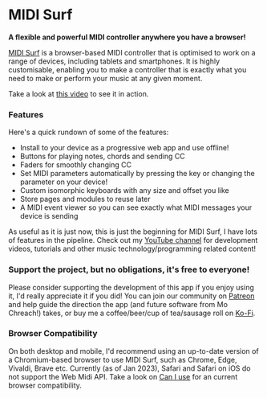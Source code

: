 # MIDI Surf

**A flexible and powerful MIDI controller anywhere you have a browser!**

[MIDI Surf](https://midisurf.app) is a browser-based MIDI controller that is
optimised to work on a range of devices, including tablets and smartphones. It
is highly customisable, enabling you to make a controller that is exactly what
you need to make or perform your music at any given moment.

Take a look at [this video](https://youtu.be/c5BpeMxs5ZU) to see it in action.

### Features

Here's a quick rundown of some of the features:

- Install to your device as a progressive web app and use offline!
- Buttons for playing notes, chords and sending CC
- Faders for smoothly changing CC
- Set MIDI parameters automatically by pressing the key or changing the
  parameter on your device!
- Custom isomorphic keyboards with any size and offset you like
- Store pages and modules to reuse later
- A MIDI event viewer so you can see exactly what MIDI messages your device is sending

As useful as it is just now, this is just the beginning for MIDI Surf, I have
lots of features in the pipeline. Check out my [YouTube
channel](https://www.youtube.com/@mochreach) for development videos, tutorials
and other music technology/programming related content!

### Support the project, but no obligations, it's free to everyone!

Please consider supporting the development of this app if you enjoy using it,
I'd really appreciate it if you did! You can join our community on
[Patreon](https://patreon.com/mochreach) and help guide the direction the app
(and future software from Mo Chreach!) takes, or buy me a coffee/beer/cup of
tea/sausage roll on [Ko-Fi](https://ko-fi.com/mochreach).

### Browser Compatibility

On both desktop and mobile, I'd recommend using an up-to-date version of a
Chromium-based browser to use MIDI Surf, such as Chrome, Edge, Vivaldi, Brave
etc. Currently (as of Jan 2023), Safari and Safari on iOS do not support the
Web Midi API. Take a look on [Can I use](https://caniuse.com/midi) for an
current browser compatibility.

